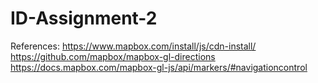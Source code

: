 # ID-Assignment-2
References:
https://www.mapbox.com/install/js/cdn-install/
https://github.com/mapbox/mapbox-gl-directions
https://docs.mapbox.com/mapbox-gl-js/api/markers/#navigationcontrol